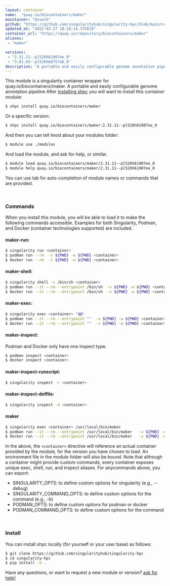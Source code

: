```yaml
---
layout: container
name:  "quay.io/biocontainers/maker"
maintainer: "@vsoch"
github: "https://github.com/singularityhub/singularity-hpc/blob/main/registry/quay.io/biocontainers/maker/container.yaml"
updated_at: "2022-03-27 18:18:14.375619"
container_url: "https://quay.io/repository/biocontainers/maker"
aliases:
 - "maker"

versions:
 - "2.31.11--pl526h61907ee_0"
 - "3.01.03--pl526hb8757ab_0"
description: "A portable and easily configurable genome annotation pipeline"
---
```


This module is a singularity container wrapper for quay.io/biocontainers/maker.
A portable and easily configurable genome annotation pipeline
After [installing shpc](#install) you will want to install this container module:


```bash
$ shpc install quay.io/biocontainers/maker
```

Or a specific version:

```bash
$ shpc install quay.io/biocontainers/maker:2.31.11--pl526h61907ee_0
```

And then you can tell lmod about your modules folder:

```bash
$ module use ./modules
```

And load the module, and ask for help, or similar.

```bash
$ module load quay.io/biocontainers/maker/2.31.11--pl526h61907ee_0
$ module help quay.io/biocontainers/maker/2.31.11--pl526h61907ee_0
```

You can use tab for auto-completion of module names or commands that are provided.

<br>

### Commands

When you install this module, you will be able to load it to make the following commands accessible.
Examples for both Singularity, Podman, and Docker (container technologies supported) are included.

#### maker-run:

```bash
$ singularity run <container>
$ podman run --rm  -v ${PWD} -w ${PWD} <container>
$ docker run --rm  -v ${PWD} -w ${PWD} <container>
```

#### maker-shell:

```bash
$ singularity shell -s /bin/sh <container>
$ podman run --it --rm --entrypoint /bin/sh  -v ${PWD} -w ${PWD} <container>
$ docker run --it --rm --entrypoint /bin/sh  -v ${PWD} -w ${PWD} <container>
```

#### maker-exec:

```bash
$ singularity exec <container> "$@"
$ podman run --it --rm --entrypoint ""  -v ${PWD} -w ${PWD} <container> "$@"
$ docker run --it --rm --entrypoint ""  -v ${PWD} -w ${PWD} <container> "$@"
```

#### maker-inspect:

Podman and Docker only have one inspect type.

```bash
$ podman inspect <container>
$ docker inspect <container>
```

#### maker-inspect-runscript:

```bash
$ singularity inspect -r <container>
```

#### maker-inspect-deffile:

```bash
$ singularity inspect -d <container>
```


#### maker
       
```bash
$ singularity exec <container> /usr/local/bin/maker
$ podman run --it --rm --entrypoint /usr/local/bin/maker   -v ${PWD} -w ${PWD} <container> -c " $@"
$ docker run --it --rm --entrypoint /usr/local/bin/maker   -v ${PWD} -w ${PWD} <container> -c " $@"
```



In the above, the `<container>` directive will reference an actual container provided
by the module, for the version you have chosen to load. An environment file in the
module folder will also be bound. Note that although a container
might provide custom commands, every container exposes unique exec, shell, run, and
inspect aliases. For anycommands above, you can export:

 - SINGULARITY_OPTS: to define custom options for singularity (e.g., --debug)
 - SINGULARITY_COMMAND_OPTS: to define custom options for the command (e.g., -b)
 - PODMAN_OPTS: to define custom options for podman or docker
 - PODMAN_COMMAND_OPTS: to define custom options for the command

<br>
  
### Install

You can install shpc locally (for yourself or your user base) as follows:

```bash
$ git clone https://github.com/singularityhub/singularity-hpc
$ cd singularity-hpc
$ pip install -e .
```

Have any questions, or want to request a new module or version? [ask for help!](https://github.com/singularityhub/singularity-hpc/issues)